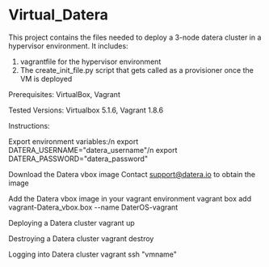 # Virtual_Datera

This project contains the files needed to deploy a 3-node datera cluster in a hypervisor environment. It includes:

1) vagrantfile for the hypervisor environment
2) The create_init_file.py script that gets called as a provisioner once the VM is deployed

Prerequisites:
VirtualBox, Vagrant

Tested Versions:
Virtualbox 5.1.6, Vagrant 1.8.6

Instructions:

Export environment variables:/n
export DATERA_USERNAME="datera_username"/n
export DATERA_PASSWORD="datera_password"

Download the Datera vbox image
Contact support@datera.io to obtain the image

Add the Datera vbox image in your vagrant environment
vagrant box add vagrant-Datera_vbox.box --name DaterOS-vagrant

Deploying a Datera cluster
vagrant up

Destroying a Datera cluster
vagrant destroy

Logging into Datera cluster
vagrant ssh "vmname"
